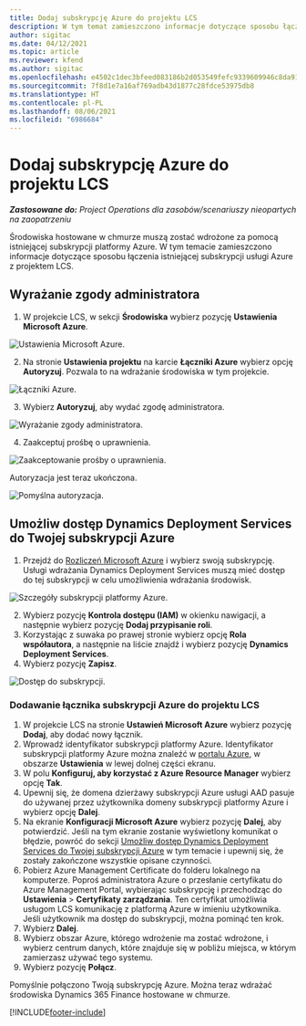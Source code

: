 ```yaml
---
title: Dodaj subskrypcję Azure do projektu LCS
description: W tym temat zamieszczono informacje dotyczące sposobu łączenia subskrypcji usługi Azure z projektem LCS.
author: sigitac
ms.date: 04/12/2021
ms.topic: article
ms.reviewer: kfend
ms.author: sigitac
ms.openlocfilehash: e4502c1dec3bfeed083186b2d053549fefc9339609946c8da919b46e0e56cc79
ms.sourcegitcommit: 7f8d1e7a16af769adb43d1877c28fdce53975db8
ms.translationtype: HT
ms.contentlocale: pl-PL
ms.lasthandoff: 08/06/2021
ms.locfileid: "6986684"
---
```

# <a name="add-an-azure-subscription-to-an-lcs-project"></a>Dodaj subskrypcję Azure do projektu LCS

_**Zastosowane do:** Project Operations dla zasobów/scenariuszy nieopartych na zaopatrzeniu_

Środowiska hostowane w chmurze muszą zostać wdrożone za pomocą istniejącej subskrypcji platformy Azure. W tym temacie zamieszczono informacje dotyczące sposobu łączenia istniejącej subskrypcji usługi Azure z projektem LCS. 

## <a name="grant-admin-consent"></a>Wyrażanie zgody administratora

1. W projekcie LCS, w sekcji **Środowiska** wybierz pozycję **Ustawienia Microsoft Azure**.

![Ustawienia Microsoft Azure.](./media/1MicrosoftAzureSettings.png)

2. Na stronie **Ustawienia projektu** na karcie **Łączniki Azure** wybierz opcję **Autoryzuj**. Pozwala to na wdrażanie środowiska w tym projekcie.

![Łączniki Azure.](./media/2AzureConnectors.png)

3. Wybierz **Autoryzuj**, aby wydać zgodę administratora.

![Wyrażanie zgody administratora.](./media/3GrantAdminConsent.png)

4. Zaakceptuj prośbę o uprawnienia.

![Zaakceptowanie prośby o uprawnienia.](./media/4AcceptPermissionRequest.png)

Autoryzacja jest teraz ukończona. 

![Pomyślna autoryzacja.](./media/5AuthorizationComplete.png)

## <a name="provide-dynamics-deployment-services-access-to-your-azure-subscription"></a><a name="provide"></a>Umożliw dostęp Dynamics Deployment Services do Twojej subskrypcji Azure

1. Przejdź do [Rozliczeń Microsoft Azure](https://portal.azure.com/#blade/Microsoft\_Azure\_Billing/SubscriptionsBlade) i wybierz swoją subskrypcję. Usługi wdrażania Dynamics Deployment Services muszą mieć dostęp do tej subskrypcji w celu umożliwienia wdrażania środowisk.

![Szczegóły subskrypcji platformy Azure.](./media/6AzureSubscription.png)

2. Wybierz pozycję **Kontrola dostępu (IAM)** w okienku nawigacji, a następnie wybierz pozycję **Dodaj przypisanie roli**.
3. Korzystając z suwaka po prawej stronie wybierz opcję **Rola współautora**, a następnie na liście znajdź i wybierz pozycję **Dynamics Deployment Services**. 
4. Wybierz pozycję **Zapisz**.

![Dostęp do subskrypcji.](./media/7SubscriptionAccess.png)

### <a name="add-a-subscription-connector-to-an-lcs-project"></a>Dodawanie łącznika subskrypcji Azure do projektu LCS

1. W projekcie LCS na stronie **Ustawień Microsoft Azure** wybierz pozycję **Dodaj**, aby dodać nowy łącznik.
2. Wprowadź identyfikator subskrypcji platformy Azure. Identyfikator subskrypcji platformy Azure można znaleźć w [portalu Azure](https://ms.portal.azure.com/), w obszarze **Ustawienia** w lewej dolnej części ekranu.
3. W polu **Konfiguruj, aby korzystać z Azure Resource Manager** wybierz opcję **Tak**.
4. Upewnij się, że domena dzierżawy subskrypcji Azure usługi AAD pasuje do używanej przez użytkownika domeny subskrypcji platformy Azure i wybierz opcję **Dalej**.
5. Na ekranie **Konfiguracji Microsoft Azure** wybierz pozycję **Dalej**, aby potwierdzić. Jeśli na tym ekranie zostanie wyświetlony komunikat o błędzie, powróć do sekcji [Umożliw dostęp Dynamics Deployment Services do Twojej subskrypcji Azure](#provide) w tym temacie i upewnij się, że zostały zakończone wszystkie opisane czynności.
6. Pobierz Azure Management Certificate do folderu lokalnego na komputerze. Poproś administratora Azure o przesłanie certyfikatu do Azure Management Portal, wybierając subskrypcję i przechodząc do **Ustawienia** > **Certyfikaty zarządzania**. Ten certyfikat umożliwia usługom LCS komunikację z platformą Azure w imieniu użytkownika. Jeśli użytkownik ma dostęp do subskrypcji, można pominąć ten krok.
7. Wybierz **Dalej**.
8. Wybierz obszar Azure, którego wdrożenie ma zostać wdrożone, i wybierz centrum danych, które znajduje się w pobliżu miejsca, w którym zamierzasz używać tego systemu.
9.  Wybierz pozycję **Połącz**.

Pomyślnie połączono Twoją subskrypcję Azure. Można teraz wdrażać środowiska Dynamics 365 Finance hostowane w chmurze.




[!INCLUDE[footer-include](../includes/footer-banner.md)]
